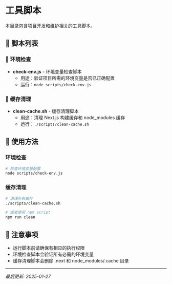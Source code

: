 # 工具脚本

本目录包含项目开发和维护相关的工具脚本。

## 📁 脚本列表

### 🔧 环境检查
- **check-env.js** - 环境变量检查脚本
  - 用途：验证项目所需的环境变量是否已正确配置
  - 运行：`node scripts/check-env.js`

### 🧹 缓存清理
- **clean-cache.sh** - 缓存清理脚本
  - 用途：清理 Next.js 构建缓存和 node_modules 缓存
  - 运行：`./scripts/clean-cache.sh`

## 🚀 使用方法

### 环境检查
```bash
# 检查环境变量配置
node scripts/check-env.js
```

### 缓存清理
```bash
# 清理所有缓存
./scripts/clean-cache.sh

# 或者使用 npm script
npm run clean
```

## 📝 注意事项

- 运行脚本前请确保有相应的执行权限
- 环境检查脚本会验证所有必需的环境变量
- 缓存清理脚本会删除 .next 和 node_modules/.cache 目录

---

*最后更新: 2025-01-27*
